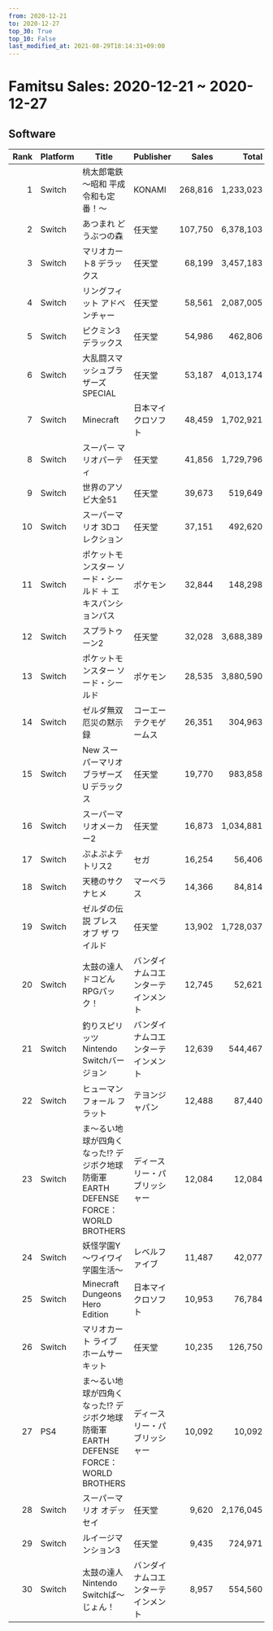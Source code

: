 ```yaml
---
from: 2020-12-21
to: 2020-12-27
top_30: True
top_10: False
last_modified_at: 2021-08-29T18:14:31+09:00
---
```

# Famitsu Sales: 2020-12-21 ~ 2020-12-27
## Software
| Rank | Platform | Title | Publisher | Sales | Total | Rate | New |
| -: | -- | -- | -- | -: | -: | -: | -- |
| 1 | Switch | 桃太郎電鉄 〜昭和 平成 令和も定番！〜 | KONAMI | 268,816 | 1,233,023 | 20% |  |
| 2 | Switch | あつまれ どうぶつの森 | 任天堂 | 107,750 | 6,378,103 | 20% |  |
| 3 | Switch | マリオカート8 デラックス | 任天堂 | 68,199 | 3,457,183 | 20% |  |
| 4 | Switch | リングフィット アドベンチャー | 任天堂 | 58,561 | 2,087,005 | 20% |  |
| 5 | Switch | ピクミン3 デラックス | 任天堂 | 54,986 | 462,806 | 20% |  |
| 6 | Switch | 大乱闘スマッシュブラザーズ SPECIAL | 任天堂 | 53,187 | 4,013,174 | 20% |  |
| 7 | Switch | Minecraft | 日本マイクロソフト | 48,459 | 1,702,921 | 20% |  |
| 8 | Switch | スーパー マリオパーティ | 任天堂 | 41,856 | 1,729,796 | 20% |  |
| 9 | Switch | 世界のアソビ大全51 | 任天堂 | 39,673 | 519,649 | 20% |  |
| 10 | Switch | スーパーマリオ 3Dコレクション | 任天堂 | 37,151 | 492,620 | 20% |  |
| 11 | Switch | ポケットモンスター ソード・シールド ＋ エキスパンションパス | ポケモン | 32,844 | 148,298 | 40% |  |
| 12 | Switch | スプラトゥーン2 | 任天堂 | 32,028 | 3,688,389 | 20% |  |
| 13 | Switch | ポケットモンスター ソード・シールド | ポケモン | 28,535 | 3,880,590 | 20% |  |
| 14 | Switch | ゼルダ無双 厄災の黙示録 | コーエーテクモゲームス | 26,351 | 304,963 | 20% |  |
| 15 | Switch | New スーパーマリオブラザーズ U デラックス | 任天堂 | 19,770 | 983,858 | 20% |  |
| 16 | Switch | スーパーマリオメーカー2 | 任天堂 | 16,873 | 1,034,881 | 20% |  |
| 17 | Switch | ぷよぷよテトリス2 | セガ | 16,254 | 56,406 | 40% |  |
| 18 | Switch | 天穂のサクナヒメ | マーベラス | 14,366 | 84,814 | 20% | **New** |
| 19 | Switch | ゼルダの伝説 ブレス オブ ザ ワイルド | 任天堂 | 13,902 | 1,728,037 | 20% |  |
| 20 | Switch | 太鼓の達人 ドコどんRPGパック！ | バンダイナムコエンターテインメント | 12,745 | 52,621 | 40% |  |
| 21 | Switch | 釣りスピリッツ Nintendo Switchバージョン | バンダイナムコエンターテインメント | 12,639 | 544,467 | 20% |  |
| 22 | Switch | ヒューマン フォール フラット | テヨンジャパン | 12,488 | 87,440 | 20% |  |
| 23 | Switch | ま〜るい地球が四角くなった!? デジボク地球防衛軍 EARTH DEFENSE FORCE： WORLD BROTHERS | ディースリー・パブリッシャー | 12,084 | 12,084 | 60% | **New** |
| 24 | Switch | 妖怪学園Y 〜ワイワイ学園生活〜 | レベルファイブ | 11,487 | 42,077 | 40% |  |
| 25 | Switch | Minecraft Dungeons Hero Edition | 日本マイクロソフト | 10,953 | 76,784 | 40% |  |
| 26 | Switch | マリオカート ライブ ホームサーキット | 任天堂 | 10,235 | 126,750 | 40% |  |
| 27 | PS4 | ま〜るい地球が四角くなった!? デジボク地球防衛軍 EARTH DEFENSE FORCE： WORLD BROTHERS | ディースリー・パブリッシャー | 10,092 | 10,092 | 40% | **New** |
| 28 | Switch | スーパーマリオ オデッセイ | 任天堂 | 9,620 | 2,176,045 | 20% |  |
| 29 | Switch | ルイージマンション3 | 任天堂 | 9,435 | 724,971 | 20% |  |
| 30 | Switch | 太鼓の達人 Nintendo Switchば〜じょん！ | バンダイナムコエンターテインメント | 8,957 | 554,560 | 20% |  |